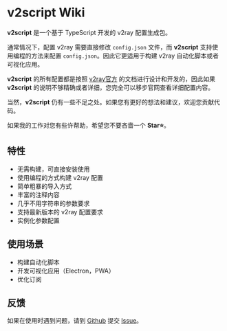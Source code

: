 # v2script Wiki

**v2script** 是一个基于 TypeScript 开发的 v2ray 配置生成包。

通常情况下，配置 v2ray 需要直接修改 `config.json` 文件，而 **v2script** 支持使用编程的方法来配置 `config.json`。因此它更适用于构建 v2ray 自动化脚本或者可视化应用。

**v2script** 的所有配置都是按照 [v2ray官方](https://www.v2fly.org/) 的文档进行设计和开发的，因此如果 **v2script** 的说明不够精确或者详细，您完全可以移步官网查看详细配置内容。

当然，**v2script** 仍有一些不足之处。如果您有更好的想法和建议，欢迎您贡献代码。

如果我的工作对您有些许帮助，希望您不要吝啬一个 **Star⭐**。

## 特性

* 无需构建，可直接安装使用
* 使用编程的方式构建 v2ray 配置
* 简单粗暴的导入方式
* 丰富的注释内容
* 几乎不用字符串的参数要求
* 支持最新版本的 v2ray 配置要求
* 实例化参数配置

## 使用场景

* 构建自动化脚本
* 开发可视化应用（Electron，PWA）
* 优化订阅

## 反馈

如果在使用时遇到问题，请到 [Github](https://github.com/See-Night/v2script) 提交 [Issue](https://github.com/See-Night/v2script/issues/new)。
